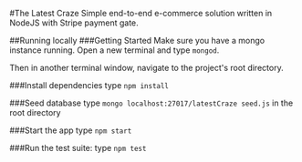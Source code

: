 #The Latest Craze
Simple end-to-end e-commerce solution written in NodeJS with Stripe payment gate.


##Running locally
###Getting Started
Make sure you have a mongo instance running.
Open a new terminal and type `mongod`.

Then in another terminal window, navigate to the project's root directory.

###Install dependencies
type `npm install`

###Seed database
type `mongo localhost:27017/latestCraze seed.js` in the root directory

###Start the app
type `npm start`

###Run the test suite:
type `npm test`

